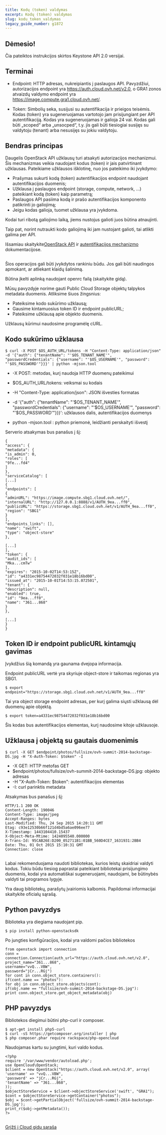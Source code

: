 ```yaml
---
title: Kodų (token) valdymas
excerpt: Kodų (token) valdymas
slug: kodu_token_valdymas
legacy_guide_number: g1872
---
```



## 

## Dėmesio!
Čia pateiktos instrukcijos skirtos Keystone API 2.0 versijai.


## Terminai

- Endpoint: HTTP adresas, nukreipiantis į paslaugos API. Pavyzdžiui, autorizacijos endpoint yra https://auth.cloud.ovh.net/v2.0, o GRA1 zonos atvaizdų valdymo endpoint yra https://image.compute.gra1.cloud.ovh.net/.

- Token: Simbolių seka, susijusi su autentifikacija ir prieigos teisėmis. Kodas (token) yra sugeneruojamas vartotojo jam prisijungiant per API autentifikaciją. Kodas yra sugeneruojamas ir galioja 24 val. Kodas gali būti „scoped“ arba „unsocped“, t.y. jis gali būti tiesiogiai susijęs su valdytoju (tenant) arba nesusijęs su jokiu valdytoju.




## Bendras principas
Daugelis OpenStack API užklausų turi atsakyti autorizacijos mechanizmui. Šis mechanizmas veikia naudojant kodus (token) ir jais patvirtinant užklausas. Pateikiame užklausos išklotinę, nuo jos pateikimo iki įvykdymo:

- Prašymas sukurti kodą (token) autentifikacijos endpoint naudojant autentifikacijos duomenis;
- Užklausa į paslaugos endpoint (storage, compute, network, ...) pateikiant kodą (token) kaip parametrą;
- Paslaugos API pasiima kodą ir prašo autentifikacijos komponento patikrinti jo galiojimą;
- Jeigu kodas galioja, tuomet užklausa yra įvykdoma.


Kodai turi ribotą galiojimo laiką, jiems nustojus galioti juos būtina atnaujinti.

Taip pat, norint nutraukti kodo galiojimą iki jam nustojant galioti, tai atlikti galima per API.

Išsamiau skaitykite[OpenStack API](http://docs.openstack.org/api/quick-start/content/) ir [autentifikacijos mechanizmo](http://docs.openstack.org/kilo/install-guide/install/apt/content/keystone-concepts.html) dokumentacijose.


## 
Šios operacijos gali būti įvykdytos rankiniu būdu. Jos gali būti naudingos apmokant, ar atliekant klaidų šalinimą.

Būtina įkelti aplinką naudojant openrc failą (skaitykite gidą).

Mūsų pavyzdyje norime gauti Public Cloud Storage objektų talpykos metadata duomenis. Atliksime šiuos žingsnius:


- Pateiksime kodo sukūrimo užklausą;
- Gausime kintamuosius token ID ir endpoint publicURL;
- Pateiksime užklausą apie objekto duomenis.


Užklausų kūrimui naudosime programėlę cURL.


## Kodo sukūrimo užklausa

```
$ curl -X POST $OS_AUTH_URL/tokens -H "Content-Type: application/json" -d '{"auth": {"tenantName": "'$OS_TENANT_NAME'", "passwordCredentials": {"username": "'$OS_USERNAME'", "password": "'$OS_PASSWORD'"}}}' | python -mjson.tool
```



- -X POST: metodas, kurį naudoja HTTP duomenų pateikimui

- $OS_AUTH_URL/tokens: veiksmai su kodais

- -H "Content-Type: application/json": JSON išvesties formatas

- -d '{"auth": {"tenantName": "'$OS_TENANT_NAME'", "passwordCredentials": {"username": "'$OS_USERNAME'", "password": "'$OS_PASSWORD'"}}}': užklausos dalis, autentifikacijos duomenys

- python -mjson.tool : python priemonė, leidžianti perskaityti išvestį


Serverio atsakymas bus panašus į šį:


```
{
"access": {
"metadata": {
"is_admin": 0,
"roles": [
"9fe...fd4"
]
},
"serviceCatalog": [
[...]
{
"endpoints": [
{
"adminURL": "https://image.compute.sbg1.cloud.ovh.net/",
"internalURL": "http://127.0.0.1:8888/v1/AUTH_9ea...ff0",
"publicURL": "https://storage.sbg1.cloud.ovh.net/v1/AUTH_9ea...ff0",
"region": "SBG1"
}
],
"endpoints_links": [],
"name": "swift",
"type": "object-store"
},

[...]
],
"token": {
"audit_ids": [
"Mka...cmTw"
],
"expires": "2015-10-02T14:53:15Z",
"id": "a4331ec98754472032f031e18b16bd00",
"issued_at": "2015-10-01T14:53:15.072501",
"tenant": {
"description": null,
"enabled": true,
"id": "9ea...ff0",
"name": "361...868"
}
},

[...]
}
}
```




## Token ID ir endpoint publicURL kintamųjų gavimas
Įvykdžius šią komandą yra gaunama dvejopa informacija.

Endpoint publicURL vertė yra skyriuje object-store ir taikomas regionas yra SBG1.


```
$ export endpoint="https://storage.sbg1.cloud.ovh.net/v1/AUTH_9ea...ff0"
```


Tai yra object storage endpoint adresas, per kurį galima siųsti užklausą dėl duomenų apie objektą.


```
$ export token=a4331ec98754472032f031e18b16bd00
```


Šis kodas bus autentifikacijos elementas, kurį naudosime kitoje užklausoje.


## Užklausa į objektą su gautais duomenimis

```
$ curl -X GET $endpoint/photos/fullsize/ovh-summit-2014-backstage-DS.jpg -H "X-Auth-Token: $token" -I
```



- -X GET: HTTP metofas GET
- $endpoint/photos/fullsize/ovh-summit-2014-backstage-DS.jpg: objekto adresas
- -H "X-Auth-Token: $token": autentifikacijos elementas
- -I: curl parinktis metadata


Atsakymas bus panašus į šį:


```
HTTP/1.1 200 OK
Content-Length: 190046
Content-Type: image/jpeg
Accept-Ranges: bytes
Last-Modified: Thu, 24 Sep 2015 14:20:11 GMT
Etag: c93e12530b66f121d4bd5a6ae096ee77
X-Timestamp: 1443104410.15437
X-Object-Meta-Mtime: 1424095540.000000
X-Trans-Id: 95CAB26E:D200_052711B1:01BB_560D4CE7_1631931:2BB4
Date: Thu, 01 Oct 2015 15:10:31 GMT
Connection: close
```




## 
Labai rekomenduojama naudoti bibliotekas, kurios leistų skaidriai valdyti kodus. Tokiu būdu tiesiog paprastai pateikiant bibliotekai prisijungimo duomenis, kodai yra automatiškai sugeneruojami, naudojami, be būtinybės valdyti tai programos lygyje.

Yra daug bibliotekų, parašytų įvairiomis kalbomis. Papildomai informacijai skaitykite oficialų sąrašą.


## Python pavyzdys
Biblioteka yra diegiama naudojant pip.

```
$ pip install python-openstacksdk
```


Po jungties konfigūracijos, kodai yra valdomi pačios bibliotekos


```
from openstack import connection
conn = connection.Connection(auth_url="https://auth.cloud.ovh.net/v2.0",
project_name="361...868",
username="vvQ...VBW",
password="jCr...RGj")
for cont in conn.object_store.containers():
if(cont.name == "photos"):
for obj in conn.object_store.objects(cont):
if(obj.name == "fullsize/ovh-summit-2014-backstage-DS.jpg"):
print conn.object_store.get_object_metadata(obj)
```




## PHP pavyzdys
Bibliotekos diegimui būtini php-curl ir composer.


```
$ apt-get install php5-curl
$ curl -sS https://getcomposer.org/installer | php
$ php composer.phar require rackspace/php-opencloud
```


Naudojamas kartu su jungtimi, kuri valdo kodus.


```
<?php
require '/var/www/vendor/autoload.php';
use OpenCloud\OpenStack;
$client = new OpenStack("https://auth.cloud.ovh.net/v2.0", array(
'username' => "vvQ...VBW",
'password' => "jCr...RGj",
'tenantName' => "361...868",
));
$objectStoreService = $client->objectStoreService('swift', "GRA1");
$cont = $objectStoreService->getContainer("photos");
$obj = $cont->getPartialObject('fullsize/ovh-summit-2014-backstage-DS.jpg');
print_r($obj->getMetadata());
?>
```




## 
[Grįžti į Cloud gidų sąrašą]({legacy}1785)

